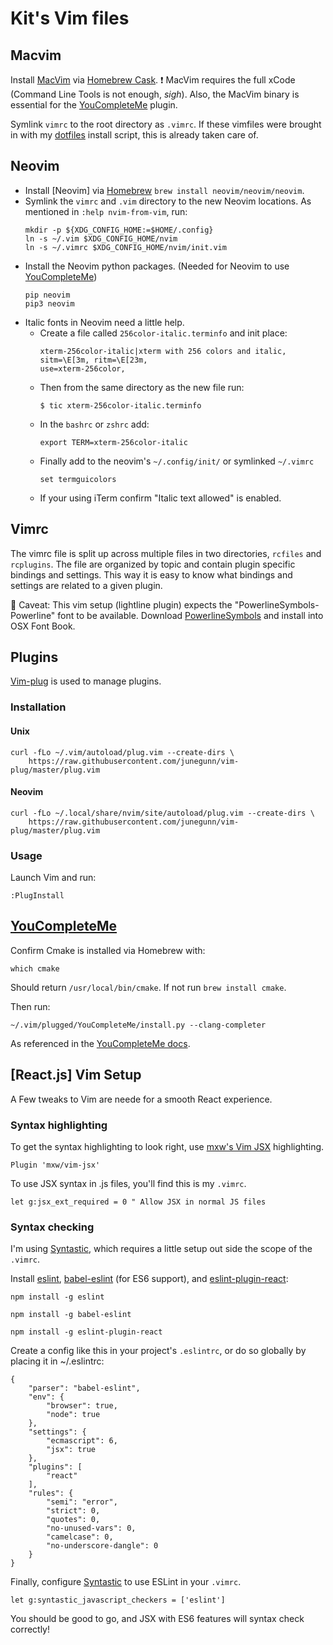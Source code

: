 # Kit's Vim files

## Macvim

Install [MacVim] via [Homebrew Cask].
:heavy_exclamation_mark: MacVim requires the full xCode (Command Line Tools is
not enough, _sigh_). Also, the MacVim binary is essential for the
[YouCompleteMe] plugin.

Symlink `vimrc` to the root directory as `.vimrc`. If these vimfiles were
brought in with my [dotfiles](www.github.com/kpearson/dotfiles) install script,
this is already taken care of.

## Neovim

* Install [Neovim] via [Homebrew] `brew install neovim/neovim/neovim`.
* Symlink the `vimrc` and `.vim` directory to the new Neovim locations.
    As mentioned in `:help nvim-from-vim`, run:
    ```shell
    mkdir -p ${XDG_CONFIG_HOME:=$HOME/.config}
    ln -s ~/.vim $XDG_CONFIG_HOME/nvim
    ln -s ~/.vimrc $XDG_CONFIG_HOME/nvim/init.vim
    ```
* Install the Neovim python packages. (Needed for Neovim to use [YouCompleteMe])
    ```shell
    pip neovim
    pip3 neovim
    ```
* Italic fonts in Neovim need a little help.
    * Create a file called `256color-italic.terminfo` and init place:
        ```
        xterm-256color-italic|xterm with 256 colors and italic,
        sitm=\E[3m, ritm=\E[23m,
        use=xterm-256color,
        ```
    * Then from the same directory as the new file run:
        ```
        $ tic xterm-256color-italic.terminfo
        ```
    * In the `bashrc` or `zshrc` add:
        ```
        export TERM=xterm-256color-italic
        ```
    * Finally add to the neovim's `~/.config/init/` or symlinked `~/.vimrc`
        ```
        set termguicolors
        ```
    * If your using iTerm confirm "Italic text allowed" is enabled.

## Vimrc

The vimrc file is split up across multiple files in two directories, `rcfiles`
and `rcplugins`. The file are organized by topic and contain plugin specific
bindings and settings. This way it is easy to know what bindings and settings
are related to a given plugin.

:large_orange_diamond: Caveat: This vim setup (lightline plugin) expects the
"PowerlineSymbols-Powerline" font to be available. Download [PowerlineSymbols]
and install into OSX Font Book.

## Plugins

[Vim-plug] is used to manage plugins.

### Installation

#### Unix

```shell
curl -fLo ~/.vim/autoload/plug.vim --create-dirs \
    https://raw.githubusercontent.com/junegunn/vim-plug/master/plug.vim
```

#### Neovim

```shell
curl -fLo ~/.local/share/nvim/site/autoload/plug.vim --create-dirs \
    https://raw.githubusercontent.com/junegunn/vim-plug/master/plug.vim
```

### Usage

Launch Vim and run:

```shell
:PlugInstall
```

## [YouCompleteMe]

Confirm Cmake is installed via Homebrew with:

```
which cmake
```

Should return `/usr/local/bin/cmake`. If not run `brew install cmake`.

Then run:

```
~/.vim/plugged/YouCompleteMe/install.py --clang-completer
```

As referenced in the [YouCompleteMe docs].

## [React.js] Vim Setup

A Few tweaks to Vim are neede for a smooth React experience.

### Syntax highlighting

To get the syntax highlighting to look right, use
[mxw's Vim JSX](https://github.com/mxw/vim-jsx) highlighting.

```
Plugin 'mxw/vim-jsx'
```

To use JSX syntax in .js files, you'll find this is my `.vimrc`.

```
let g:jsx_ext_required = 0 " Allow JSX in normal JS files
```

### Syntax checking

I'm using [Syntastic], which requires a little setup out side the scope of
the `.vimrc`.

Install [eslint], [babel-eslint]  (for ES6 support), and [eslint-plugin-react]:

```
npm install -g eslint

npm install -g babel-eslint

npm install -g eslint-plugin-react
```

Create a config like this in your project's `.eslintrc`, or do so globally by
placing it in ~/.eslintrc:

```
{
    "parser": "babel-eslint",
    "env": {
        "browser": true,
        "node": true
    },
    "settings": {
        "ecmascript": 6,
        "jsx": true
    },
    "plugins": [
        "react"
    ],
    "rules": {
        "semi": "error",
        "strict": 0,
        "quotes": 0,
        "no-unused-vars": 0,
        "camelcase": 0,
        "no-underscore-dangle": 0
    }
}
```

Finally, configure [Syntastic] to use ESLint in your `.vimrc`.

```
let g:syntastic_javascript_checkers = ['eslint']
```

You should be good to go, and JSX with ES6 features will syntax check correctly! 

[eslint-plugin-react]: https://github.com/yannickcr/eslint-plugin-react
[babel-eslint]: https://github.com/babel/babel-eslint
[eslint]: http://eslint.org/
[syntastic]: https://github.com/vim-syntastic/syntastic
[Homebrew]: http://brew.sh/
[Homebrew Cask]: https://github.com/caskroom/homebrew-cask
[MacVim]: https://github.com/b4winckler/macvim
[Vim-plug]: https://github.com/junegunn/vim-plug
[YouCompleteMe]: https://github.com/Valloric/YouCompleteMe
[YouCompleteMe docs]: https://github.com/Valloric/YouCompleteMe#mac-os-x-installation
[PowerlineSymbols]: https://github.com/powerline/powerline/blob/develop/font/PowerlineSymbols.otf?raw=true

